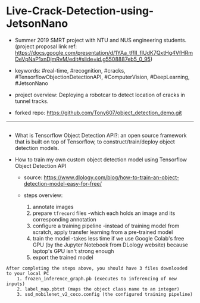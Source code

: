 # Live-Crack-Detection-using-JetsonNano
- Summer 2019 SMRT project with NTU and NUS engineering students. (project proposal link ref: https://docs.google.com/presentation/d/1YAa_tffII_fIUdK7QxtHg4VfHRmDeVpNaP1xnDjmRvM/edit#slide=id.g5508887eb5_0_95)
- keywords: #real-time, #recognition, #cracks, #TensorflowObjectionDetectionAPI, #ComputerVision, #DeepLearning, #JetsonNano
- project overview: 
    Deploying a robotcar to detect location of cracks in tunnel tracks.  
    
- forked repo: https://github.com/Tony607/object_detection_demo.git
    
------------------------------------------------------------------------------------------------------------------------------------------
## <Custom trained objection detection model>
- What is Tensorflow Object Detection API?: an open source framework that is built on top of Tensorflow, to construct/train/deploy object detection models.

- How to train my own custom object detection model using Tensorflow Object Detection API
    - source: https://www.dlology.com/blog/how-to-train-an-object-detection-model-easy-for-free/
    - steps overview: 
    
        1. annotate images
        2. prepare `tfrecord` files 
            -which each holds an image and its corresponding annotation
        3. configure a training pipeline
            -instead of training model from scratch, apply transfer learning from a pre-trained model
        4. train the model
            -takes less time if we use Google Colab's free GPU (by the Jupyter Notebook from DLology website) because laptop's GPU isn't strong enough
        5. export the trained model
     
   
```
After completing the steps above, you should have 3 files downloaded to your local PC
    1. frozen_inference_graph.pb (executes to inferencing of new inputs)
    2. label_map.pbtxt (maps the object class name to an integer)
    3. ssd_mobilenet_v2_coco.config (the configured training pipeline)
```
